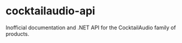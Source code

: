 # cocktailaudio-api
Inofficial documentation and .NET API for the CocktailAudio family of products.
